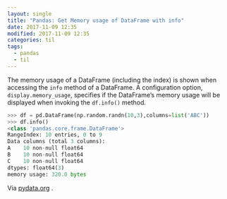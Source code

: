 ```yaml
---
layout: single
title: "Pandas: Get Memory usage of DataFrame with info"
date: 2017-11-09 12:35
modified: 2017-11-09 12:35
categories: til
tags:
  - pandas
  - til
---
```


The memory usage of a DataFrame (including the index) is shown when accessing the `info`
method of a DataFrame. A configuration option, `display.memory_usage`, specifies if the
DataFrame’s memory usage will be displayed when invoking the `df.info()` method.

```python
>>> df = pd.DataFrame(np.random.randn(10,3),columns=list('ABC'))
>>> df.info()
<class 'pandas.core.frame.DataFrame'>
RangeIndex: 10 entries, 0 to 9
Data columns (total 3 columns):
A    10 non-null float64
B    10 non-null float64
C    10 non-null float64
dtypes: float64(3)
memory usage: 320.0 bytes
```

Via
[pydata.org](https://pandas.pydata.org/pandas-docs/stable/user_guide/gotchas.html#dataframe-memory-usage)
.

